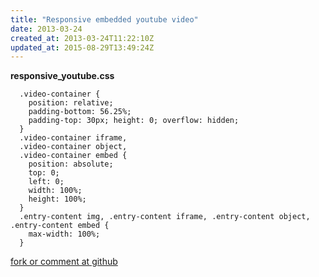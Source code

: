 ```yaml
---
title: "Responsive embedded youtube video"
date: 2013-03-24
created_at: 2013-03-24T11:22:10Z
updated_at: 2015-08-29T13:49:24Z
---
```


<strong>responsive_youtube.css</strong>

      .video-container {
        position: relative;
        padding-bottom: 56.25%;
        padding-top: 30px; height: 0; overflow: hidden;
      }
      .video-container iframe,
      .video-container object,
      .video-container embed {
        position: absolute;
        top: 0;
        left: 0;
        width: 100%;
        height: 100%;
      }
      .entry-content img, .entry-content iframe, .entry-content object, .entry-content embed {
        max-width: 100%;
      }

[fork or comment at github](https://gist.github.com/5231484)
